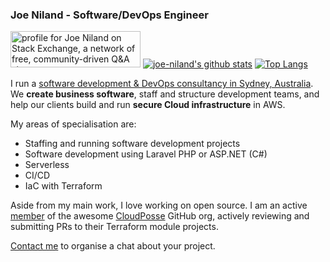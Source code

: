 ### Joe Niland - Software/DevOps Engineer

<a href="https://stackexchange.com/users/152432"><img src="https://stackexchange.com/users/flair/152432.png?theme=clean" width="208" height="58" alt="profile for Joe Niland on Stack Exchange, a network of free, community-driven Q&amp;A sites" title="profile for Joe Niland on Stack Exchange, a network of free, community-driven Q&amp;A sites"></a>
[![joe-niland's github stats](https://github-readme-stats.vercel.app/api?username=joe-niland&count_private=true&show_icons=true&theme=radical&hide_rank=false)](https://github.com/anuraghazra/github-readme-stats)
[![Top Langs](https://github-readme-stats.vercel.app/api/top-langs/?username=joe-niland)](https://github.com/anuraghazra/github-readme-stats)

I run a [software development & DevOps consultancy in Sydney, Australia](https://originalmind.com.au). We **create business software**, staff and structure development teams, and help our clients build and run **secure Cloud infrastructure** in AWS.

My areas of specialisation are:
- Staffing and running software development projects
- Software development using Laravel PHP or ASP.NET (C#)
- Serverless
- CI/CD
- IaC with Terraform

Aside from my main work, I love working on open source. I am an active [member](https://github.com/orgs/cloudposse/people?query=role%3Amember) of the awesome [CloudPosse](https://github.com/cloudposse) GitHub org, actively reviewing and submitting PRs to their Terraform module projects.

[Contact me](https://originalmind.com.au/#contact) to organise a chat about your project.
